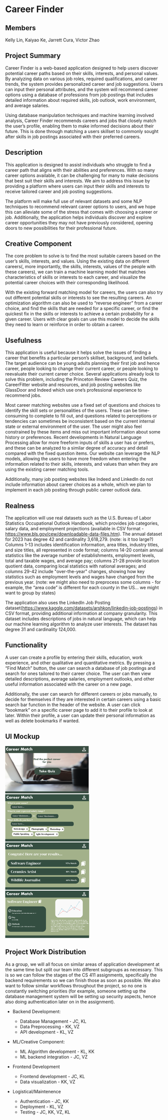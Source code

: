 # Career Finder

## Members

Kelly Lin, Kaiyao Ke, Jarrett Cura, Victor Zhao

## Project Summary 

Career Finder is a web-based application designed to help users discover potential career paths based on their skills, interests, and personal values. By analyzing data on various job roles, required qualifications, and career trends, the system provides personalized career and job suggestions. Users can input their personal attributes, and the system will recommend career options using a database of professions from job postings that includes detailed information about required skills, job outlook, work environment, and average salaries. 

Using database manipulation techniques and machine learning involved analysis, Career Finder recommends careers and jobs that closely match the user’s profile, enabling them to make informed decisions about their future. This is done through matching a users skillset to commonly sought after skills in job postings associated with their preferred careers.

## Description

This application is designed to assist individuals who struggle to find a career path that aligns with their abilities and preferences. With so many career options available, it can be challenging for many to make decisions that best suit their skills and interests. We aim to address this issue by providing a platform where users can input their skills and interests to receive tailored career and job posting suggestions. 

The platform will make full use of relevant datasets and some NLP techniques to recommend relevant career options to users, and we hope this can alleviate some of the stress that comes with choosing a career or job. Additionally, the application helps individuals discover and explore career opportunities they may not have previously considered, opening doors to new possibilities for their professional future.

## Creative Component

The core problem to solve is to find the most suitable careers based on the user’s skills, interests, and values. Using the existing data on different careers(, more importantly, the skills, interests, values of the people with these careers), we can train a machine learning model that matches characteristics of skills or interests to each career, and visualize the potential career choices with their corresponding likelihood. 

With the existing forward matching model for careers, the users can also try out different potential skills or interests to see the resulting careers. An optimization algorithm can also be used to “reverse engineer” from a career choice, and find the skills that are needed for a specific career, or find the quickest fix in the skills or interests to achieve a certain probability for a given career. Users with clear goals can use this model to decide the skills they need to learn or reinforce in order to obtain a career. 

## Usefulness

This application is useful because it helps solve the issues of finding a career that benefits a particular person’s skillset, background, and beliefs. The target audience can be young adults planning their first job and hence career, people looking to change their current career, or people looking to reevaluate their current career choice. Several applications already look to solve this problem, including the Princeton Review Careers Quiz, the CareerFitter website and resources, and job posting websites like GlassDoor and Indeed which use one’s professional experience to recommend jobs.

Most career matching websites use a fixed set of questions and choices to identify the skill sets or personalities of the users. These can be time-consuming to complete to fill out, and questions related to perceptions or tendencies can sometimes be inconsistent based on the current internal state or external environment of the user. The user might also feel constrained by these items and miss out important information about some history or preferences. Recent developments in Natural Language Processing allow for more freeform inputs of skills a user has or prefers, and these can be analyzed to a similar degree of accuracy and detail compared with the fixed question items. Our website can leverage the NLP models, allowing the users to have more freedom when entering the information related to their skills, interests, and values than when they are using the existing career matching tools. 

Additionally, many job posting websites like Indeed and LinkedIn do not include information about career choices as a whole, which we plan to implement in each job posting through public career outlook data.

## Realness

The application will use real datasets such as the U.S. Bureau of Labor Statistics Occupational Outlook Handbook, which provides job categories, salary data, and employment projections (available in CSV format - https://www.bls.gov/cew/downloadable-data-files.htm). The annual dataset for 2023 has degree 42 and cardinality 3,618,279.  (note: is it too large?)  Columns 1-13 includes identification information, area titles, industry titles, and size titles, all represented in code format; columns 14-20 contain annual statistics like the average number of establishments, employment levels, total and taxable wages, and average pay; columns 21-28 provide location quotient data, comparing local statistics with national averages; and columns 29-42 include "over-the-year" changes, showing how key statistics such as employment levels and wages have changed from the previous year. (note: we might also need to preprocess some columns - for example, the “area code” is different for each county in the US… we might want to group by states) 

The application also uses the LinkedIn Job Posting dataset(https://www.kaggle.com/datasets/arshkon/linkedin-job-postings) in CSV format, providing additional information at company granularity. This dataset includes descriptions of jobs in natural language, which can help our machine learning algorithm to analyze user interests. The dataset has degree 31 and cardinality 124,000.

## Functionality

A user can create a profile by entering their skills, education, work experience, and other qualitative and quantitative metrics. By pressing a “Find Match” button, the user can search a database of job postings and search for ones tailored to their career choice. The user can then view detailed descriptions, average salaries, employment outlooks, and other useful information associated with the career on a new page. 

Additionally, the user can search for different careers or jobs manually, to decide for themselves if they are interested in certain careers using a basic search bar function in the header of the website. A user can click “bookmark” on a specific career page to add it to their profile to look at later. Within their profile, a user can update their personal information as well as delete bookmarks if wanted.

## UI Mockup

<img src="ui-1.png" height="150">
<img src="ui-2.png" height="150">
<img src="ui-3.png" height="150">
<img src="ui-4.png" height="150">

## Project Work Distribution 

As a group, we will all focus on similar areas of application development at the same time but split our team into different subgroups as necessary. This is so we can follow the stages of the CS 411 assignments, specifically the backend requirements so we can finish those as soon as possible. We also want to follow similar workflows throughout the project, so no one is constantly switching priorities (for example, someone setting up the database management system will be setting up security aspects, hence also doing authentication later on in the assignment).

- Backend Development:
    - Database Management - JC, KL
    - Data Preprocessing - KK, VZ
    - API development - KL, VZ

- ML/Creative Component:
    - ML Algorithm development - KL, KK
    - ML backend integration - JC, VZ

- Frontend Development
    - Frontend development - JC, KL
    - Data visualization - KK, VZ

- Logistical/Maintenence
    - Authentication - JC, KK
    - Deployment - KL, VZ
    - Testing - JC, KK, VZ, KL
